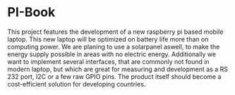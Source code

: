 # PI-Book
This project features the development of a new raspberry pi based mobile laptop. This new laptop will be optimized on battery life more than on computing power. We are planing to use a solarpanel aswell, to make the energy supply possible in areas with no electric energy. Additionally we want to implement several interfaces, that are commonly not found in modern laptop, but which are great for measuring and development as a RS 232 port, I2C or a few raw GPIO pins. The product itself should become a cost-efficient solution for developing countries.
